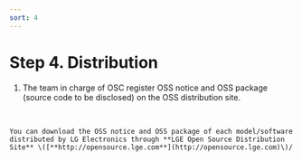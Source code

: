 ```yaml
---
sort: 4
---
```


# Step 4. Distribution

1. The team in charge of OSC register OSS notice and OSS package \(source code to be disclosed\) on the OSS distribution site.

<br>

```note
You can download the OSS notice and OSS package of each model/software distributed by LG Electronics through **LGE Open Source Distribution Site** \([**http://opensource.lge.com**](http://opensource.lge.com)\)/
```

<br>
